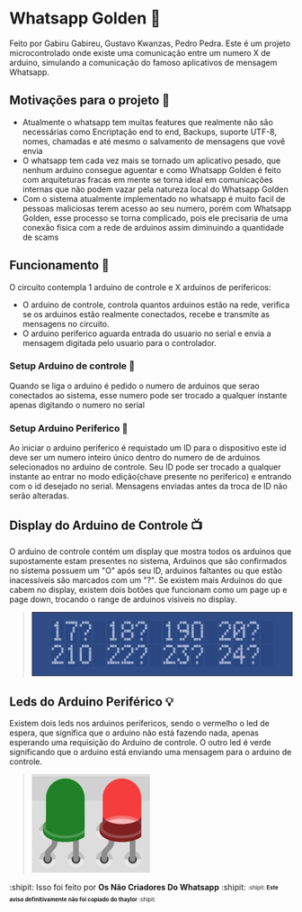 # Whatsapp Golden 🔆
Feito por Gabiru Gabireu, Gustavo Kwanzas, Pedro Pedra.
Este é um projeto microcontrolado onde existe uma comunicação entre um numero X de arduino, simulando a comunicação do famoso aplicativos de mensagem Whatsapp.
## Motivações para o projeto 🐣
- Atualmente o whatsapp tem muitas features que realmente não são necessárias como Encriptação end to end, Backups, suporte UTF-8, nomes, chamadas e até mesmo o salvamento de mensagens que vovê envia
- O whatsapp tem cada vez mais se tornado um aplicativo pesado, que nenhum arduino consegue aguentar e como Whatsapp Golden é feito com arquiteturas fracas em mente se torna ideal em comunicações internas que não podem vazar pela natureza local do Whatsapp Golden
- Com o sistema atualmente implementado no whatsapp é muito facil de pessoas maliciosas terem acesso ao seu numero, porém com Whatsapp Golden, esse processo se torna complicado, pois ele precisaria de uma conexão fisica com a rede de arduinos assim diminuindo a quantidade de scams

## Funcionamento 🔧
O circuito contempla 1 arduino de controle e X arduinos de perifericos:
- O arduino de controle, controla quantos arduinos estão na rede, verifica se os arduinos estão realmente conectados, recebe e transmite as mensagens no circuito.
- O arduino periferico aguarda entrada do usuario no serial e envia a mensagem digitada pelo usuario para o controlador.
 
### Setup Arduino de controle 🚬
Quando se liga o arduino é pedido o numero de arduinos que serao conectados ao sistema, esse numero pode ser trocado a qualquer instante apenas digitando o numero no serial

### Setup Arduino Periferico 🔪
Ao iniciar o arduino periferico é requistado um ID para o dispositivo este id deve ser um numero inteiro único dentro do numero de de arduinos selecionados no arduino de controle. Seu ID pode ser trocado a qualquer instante ao entrar no modo edição(chave presente no periferico) e entrando com o id desejado no serial. Mensagens enviadas antes da troca de ID não serão alteradas.

##  Display do Arduino de Controle 📺
O arduino de controle contém um display que mostra todos os arduinos que supostamente estam presentes no sistema, Arduinos que são confirmados no sistema possuem um "O" após seu ID, arduinos faltantes ou que estão inacessíveis são marcados com um "?". Se existem mais Arduinos do que cabem no display, existem dois botões que funcionam como um page up e page down, trocando o range de arduinos visiveis no display.
> ![alt text](https://github.com/gabireugabiru/WhatsappGolden/blob/master/assets/display.png)

## Leds do Arduino Periférico 💡
Existem dois leds nos arduinos perifericos, sendo o vermelho o led de espera, que significa que o arduino não está fazendo nada, apenas esperando uma requisição do Arduino de controle. O outro led é verde significando que o arduino está enviando uma mensagem para o arduino de controle.
> ![alt text](https://github.com/gabireugabiru/WhatsappGolden/blob/master/assets/LEDS.png)

:shipit: Isso foi feito por **Os Não Criadores Do Whatsapp** :shipit:
<sub><sup>
:shipit: **Este aviso definitivamente não foi copiado do thaylor** :shipit:
</sup></sub>
